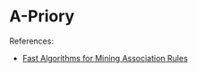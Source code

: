 A-Priory
========



References:
 - [Fast Algorithms for Mining Association Rules](http://rakesh.agrawal-family.com/papers/vldb94apriori.pdf)
 
 